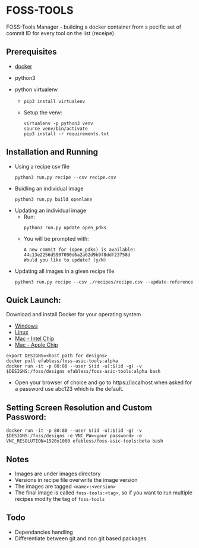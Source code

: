 # FOSS-TOOLS

FOSS-Tools Manager - building a docker container from s pecific set of commit ID for every tool on the list (receipe)

## Prerequisites

- [docker](https://docs.docker.com/engine/install/)
- python3
- python virtualenv

  - `pip3 install virtualenv`

  - Setup the venv:
    ```
    virtualenv -p python3 venv
    source venv/bin/activate
    pip3 install -r requirements.txt
    ```

## Installation and Running

- Using a recipe csv file
  ```
  python3 run.py recipe --csv recipe.csv
  ```
- Buidling an individual image
  ```
  python3 run.py build openlane
  ```
- Updating an individual image
  - Run:
    ```
    python3 run.py update open_pdks
    ```
  - You will be prompted with:
    ```
    A new commit for (open_pdks) is available:
    44c13e2256d5907090d6a2a62d9b9f8ddf23758d
    Would you like to update? (y/N)
    ```
- Updating all images in a given recipe file
    ```
    python3 run.py recipe --csv ./recipes/recipe.csv --update-reference
    ```
    
## Quick Launch:

Download and install Docker for your operating system
- [Windows](https://desktop.docker.com/win/main/amd64/Docker%20Desktop%20Installer.exe?utm_source=docker&utm_medium=webreferral&utm_campaign=dd-smartbutton&utm_location=header)
- [Linux](https://hub.docker.com/search?q=&type=edition&offering=community&operating_system=linux&utm_source=docker&utm_medium=webreferral&utm_campaign=dd-smartbutton&utm_location=header)
- [Mac - Intel Chip](https://desktop.docker.com/mac/main/amd64/Docker.dmg?utm_source=docker&utm_medium=webreferral&utm_campaign=dd-smartbutton&utm_location=header)
- [Mac - Apple Chip](https://desktop.docker.com/mac/main/arm64/Docker.dmg?utm_source=docker&utm_medium=webreferral&utm_campaign=dd-smartbutton&utm_location=header)
```
export DESIGNS=<host path for designs>
docker pull efabless/foss-asic-tools:alpha
docker run -it -p 80:80 --user $(id -u):$(id -g) -v $DESIGNS:/foss/designs efabless/foss-asic-tools:alpha bash
```
- Open your browser of choice and go to https://localhost when asked for a password use abc123 which is the default.

## Setting Screen Resolution and Custom Password:
```
docker run -it -p 80:80 --user $(id -u):$(id -g) -v $DESIGNS:/foss/designs -e VNC_PW=<your password> -e VNC_RESOLUTION=1920x1080 efabless/foss-asic-tools:beta bash
```
## Notes

- Images are under images directory
- Versions in recipe file overwrite the image version
- The images are tagged `<name>:<version>`
- The final image is called `foss-tools:<tag>`, so if you want to run multiple recipes modify the tag of `foss-tools`

## Todo

- Dependancies handling
- Differentiate between git and non git based packages

